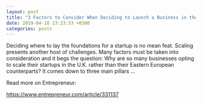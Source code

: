 ```yaml
---
layout: post
title: "3 Factors to Consider When Deciding to Launch a Business in the U.K. or Eastern Europe"
date: 2019-04-18 13:23:53 +0300
categories: posts
---
```


Deciding where to lay the foundations for a startup is no mean feat. Scaling presents another host of challenges. Many factors must be taken into consideration and it begs the question: Why are so many businesses opting to scale their startups in the U.K. rather than their Eastern European counterparts? It comes down to three main pillars ...

Read more on Entrepreneur:

<a href="https://www.entrepreneur.com/article/331137" target="_blank">https://www.entrepreneur.com/article/331137</a>

